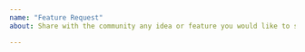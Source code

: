 ```yaml
---
name: "Feature Request"
about: Share with the community any idea or feature you would like to see in Phaser Editor.

---
```


<!--
If you own a license and you need more priority on this issue, please email us from the email you used to purchase the license.
-->